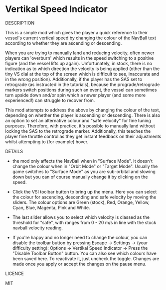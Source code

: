 # Vertikal Speed Indicator

DESCRIPTION

This is a simple mod which gives the player a quick reference to their vessel's current vertical speed by 
changing the colour of the NavBall text according to whether they are ascending or descending. 

When you are trying to manually land and reducing velocity, often newer players can 'overburn' which results 
in the speed switching to a positive figure (and the vessel lifts up again). Unfortunately, in stock, there is 
no indication as to which direction the velocity is being applied (other than the tiny VS dial at the top of the screen which 
is difficult to see, inaccurate and in the wrong position). Additionally, if the player has the SAS set to 
retrograde (as instructed in the tutorials), because the prograde/retrograde markers switch positions during such 
an event, the vessel can sometimes turn upside down and/or spin which a newer player (and some more experienced!) can 
struggle to recover from.

This mod attempts to address the above by changing the colour of the text, depending on whether the player is ascending or 
descending. There is also an option to set an alternative colour and "safe velocity" for fine tuning purposes. 
Therefore, with practice, it's possible to manually land without locking the SAS to the retrograde marker. 
Additionally, this teaches the player fine throttle control as they get instant feedback on their adjustments whilst 
attempting to (for example) hover.

DETAILS

- the mod only affects the NavBall when in "Surface Mode". It doesn't change the colour when in "Orbit Mode" or 
  "Target Mode". Usually the game switches to "Surface Mode" as you are sub-orbital and slowing down but you can 
  of course manually change it by clicking on the speed.
  
-  Click the VSI toolbar button to bring up the menu. Here you can select the colour for ascending, descending and safe velocity 
   by moving the sliders. The colour options are Green (stock), Red, Orange, Yellow, Cyan, Blue, Magenta, Pink and White.
   
-  The last slider allows you to select which velocity is classed as the threshold for "safe", with ranges from 0 - 20 m/s in line 
   with the stock navball velocity reading.

-  If you're happy and no longer need to change the colour, you can disable the toolbar button by pressing 
    Escape -> Settings -> (your difficulty setting): Options -> Vertikal Speed Indicator -> Press the "Disable Toolbar Button" button. 
    You can also see which colours have been saved here. To reactivate it, just uncheck the toggle. Changes are made once you apply or 
    accept the changes on the pause menu.
  


LICENCE

MIT
